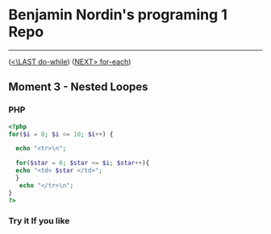 #  Benjamin Nordin's programing 1 Repo #

***
([<\LAST do-while](./do-while.md))
([NEXT\> for-each](./foreach.md))
##  Moment 3 - Nested Loopes ##

### PHP ###

```php
<?php
for($i = 0; $i <= 10; $i++) {

  echo "<tr>\n";

  for($star = 0; $star <= $i; $star++){
  echo "<td> $star </td>";	
  }
   echo "</tr>\n";
}
?>
```


### Try it If you like ###

<script src="//repl.it/embed/OAvU/0.js"></script>